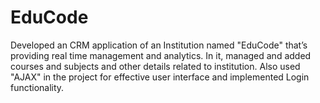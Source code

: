 # EduCode

Developed an CRM application of an Institution named "EduCode" that’s providing real time management and analytics. In it, managed and added courses and subjects and other details related to institution. Also used "AJAX" in the project for effective user interface and implemented Login functionality.
